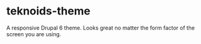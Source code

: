 teknoids-theme
==============

A responsive Drupal 6 theme. Looks great no matter the form factor of the screen you are using.